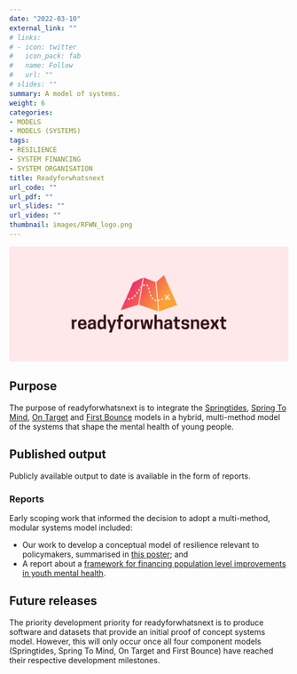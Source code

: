 ```yaml
---
date: "2022-03-10"
external_link: ""
# links:
# - icon: twitter
#   icon_pack: fab
#   name: Follow
#   url: ""
# slides: ""
summary: A model of systems.
weight: 6
categories:
- MODELS
- MODELS (SYSTEMS)
tags:
- RESILIENCE
- SYSTEM FINANCING
- SYSTEM ORGANISATION
title: Readyforwhatsnext
url_code: ""
url_pdf: ""
url_slides: ""
url_video: ""
thumbnail: images/RFWN_logo.png
---
```


![](featured.jpg)

## Purpose
The purpose of readyforwhatsnext is to integrate the [Springtides](/project/b_springtides-project/), [Spring To Mind](/project/c_springtolife-project/), [On Target](/project/d_ontarget-project/) and [First Bounce](/project/e_firstbounce-project/) models in a hybrid, multi-method model of the systems that shape the mental health of young people.

## Published output
Publicly available output to date is available in the form of reports.

### Reports
Early scoping work that informed the decision to adopt a multi-method, modular systems model included:

- Our work to develop a conceptual model of resilience relevant to policymakers, summarised in [this poster](https://dataverse.harvard.edu/file.xhtml?fileId=4419933&version=1.0#); and
- A report about a [framework for financing population level improvements in youth mental health](https://www.orygen.org.au/About/Orygen-Global/Files/Orygen-WEF-investment-framework.aspx).

## Future releases
The priority development priority for readyforwhatsnext is to produce software and datasets that provide an initial proof of concept systems model. However, this will only occur once all four component models (Springtides, Spring To Mind, On Target and First Bounce) have reached their respective development milestones.